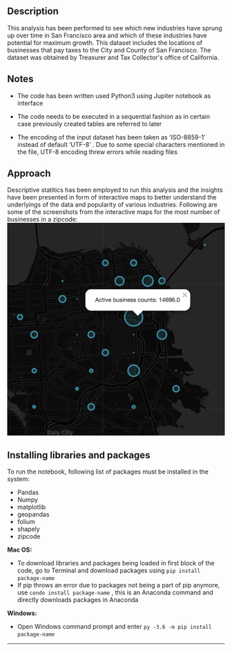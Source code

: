 
Description
-------------------------------------------------------------------------------------------------------------------------
This analysis has been performed to see which new industries have sprung up over time in San Francisco area and which of these industries have potential for maximum growth.
This dataset includes the locations of businesses that pay taxes to the City and County of San Francisco.
The dataset was obtained by Treasurer and Tax Collector's office of California. 

Notes
-------------------------------------------------------------------------------------------------------------------------
- The code has been written used Python3 using Jupiter notebook as interface

- The code needs to be executed in a sequential fashion as in certain case previously created tables are referred to later

- The encoding of the input dataset has been taken as ‘ISO-8859-1’ instead of default ‘UTF-8’ . Due to some special characters mentioned in the file, UTF-8 encoding threw errors while reading files

**Approach**
------------------------------------------------------------------------------------------------------------------------
Descriptive statitics has been employed to run this analysis and the insights have been presented in form of interactive maps to better understand the underlyings of the data and popularity of various industries.
Following are some of the screenshots from the interactive maps for the most number of businesses in a zipcode:
![image1](image1.png)

Installing libraries and packages
-----------------------------------------------------------------------------------------------------------------------
To run the notebook, following list of packages must be installed in the system:
-  Pandas
-  Numpy
-  matplotlib
-  geopandas
-  folium
-  shapely
-  zipcode

**Mac OS:**
- To download libraries and packages being loaded in first block of the code, go to Terminal and download packages using 
```pip install package-name ```
- If pip throws an error due to packages not being a part of pip anymore, use ```condo install package-name``` , this is an Anaconda command and directly downloads packages in Anaconda

**Windows:**
- Open Windows command prompt and enter ```py -3.6 -m pip install package-name```

-------------------------------------------------------------------------------------------------------------------------
